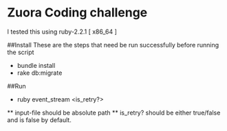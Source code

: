 # Zuora Coding challenge


I tested this using ruby-2.2.1 [ x86_64 ]

##Install
These are the steps that need be run successfully before running the script
* bundle install
* rake db:migrate

##Run
* ruby event_stream <input-file> <is_retry?>

** input-file should be absolute path
** is_retry? should be either true/false and is false by default.
